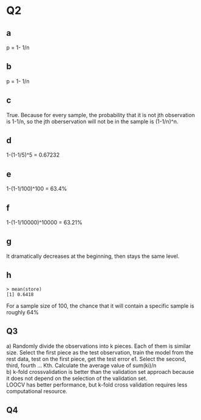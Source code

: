 # Q2
## a
p = 1- 1/n
## b
p = 1- 1/n
## c
True. Because for every sample, the probability that it is not jth observation is 1-1/n, so the jth oberservation will not be in the sample is (1-1/n)^n.
## d
1-(1-1/5)^5 = 0.67232
## e
1-(1-1/100)^100 = 63.4%
## f
1-(1-1/10000)^10000 = 63.21%
## g
It dramatically decreases at the beginning, then stays the same level.
## h
```
> mean(store)
[1] 0.6418
```
For a sample size of 100, the chance that it will contain a specific sample is roughly 64%

## Q3
a) Randomly divide the observations into k pieces. Each of them is similar size. Select the first piece as the test observation, train the model
from the rest data, test on the first piece, get the test error e1. Select the second, third, fourth ... Kth. Calculate the average value 
of sum(ki)/n  
b) k-fold crossvalidation is better than the validation set approach because it does not depend on the selection of the validation set.  
LOOCV has better performance, but k-fold cross validation requires less computational resource.

## Q4
